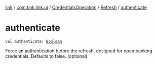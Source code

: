 [link](../../../index.md) / [com.tink.link.ui](../../index.md) / [CredentialsOperation](../index.md) / [Refresh](index.md) / [authenticate](./authenticate.md)

# authenticate

`val authenticate: `[`Boolean`](https://kotlinlang.org/api/latest/jvm/stdlib/kotlin/-boolean/index.html)

Force an authentication before the refresh, designed for open banking credentials. Defaults to false. (optional)


